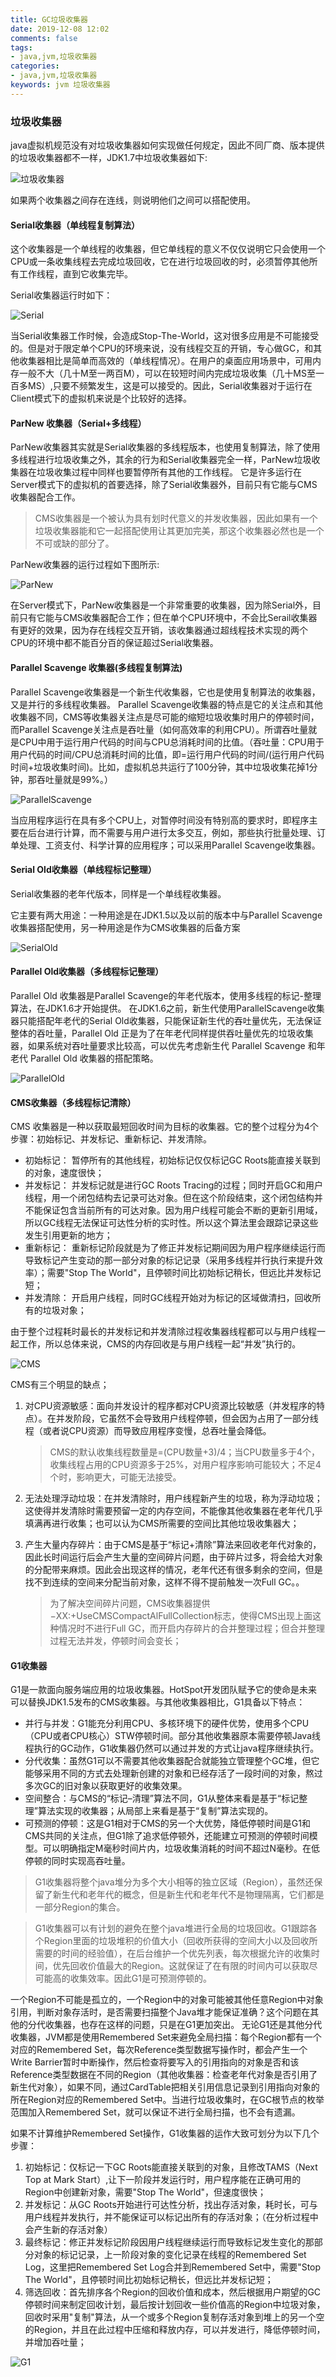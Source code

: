 ```yaml
---
title: GC垃圾收集器
date: 2019-12-08 12:02
comments: false
tags: 
- java,jvm,垃圾收集器
categories: 
- java,jvm,垃圾收集器
keywords: jvm 垃圾收集器
---
```


### 垃圾收集器

java虚拟机规范没有对垃圾收集器如何实现做任何规定，因此不同厂商、版本提供的垃圾收集器都不一样，JDK1.7中垃圾收集器如下:

![垃圾收集器](../../../uploads/jvm/垃圾收集器.jpg)

如果两个收集器之间存在连线，则说明他们之间可以搭配使用。

#### Serial收集器（单线程复制算法）

这个收集器是一个单线程的收集器，但它单线程的意义不仅仅说明它只会使用一个CPU或一条收集线程去完成垃圾回收，它在进行垃圾回收的时，必须暂停其他所有工作线程，直到它收集完毕。

Serial收集器运行时如下：

![Serial](../../../uploads/jvm/serial.jpg)

当Serial收集器工作时候，会造成Stop-The-World，这对很多应用是不可能接受的。但是对于限定单个CPU的环境来说，没有线程交互的开销，专心做GC，和其他收集器相比是简单而高效的（单线程情况）。在用户的桌面应用场景中，可用内存一般不大（几十M至一两百M），可以在较短时间内完成垃圾收集（几十MS至一百多MS）,只要不频繁发生，这是可以接受的。因此，Serial收集器对于运行在Client模式下的虚拟机来说是个比较好的选择。

#### ParNew 收集器（Serial+多线程）

ParNew收集器其实就是Serial收集器的多线程版本，也使用复制算法，除了使用多线程进行垃圾收集之外，其余的行为和Serial收集器完全一样，ParNew垃圾收集器在垃圾收集过程中同样也要暂停所有其他的工作线程。
它是许多运行在Server模式下的虚拟机的首要选择，除了Serial收集器外，目前只有它能与CMS收集器配合工作。

> CMS收集器是一个被认为具有划时代意义的并发收集器，因此如果有一个垃圾收集器能和它一起搭配使用让其更加完美，那这个收集器必然也是一个不可或缺的部分了。

ParNew收集器的运行过程如下图所示:

![ParNew](../../../uploads/jvm/ParNew.jpg)

在Server模式下，ParNew收集器是一个非常重要的收集器，因为除Serial外，目前只有它能与CMS收集器配合工作；但在单个CPU环境中，不会比Serail收集器有更好的效果，因为存在线程交互开销，该收集器通过超线程技术实现的两个CPU的环境中都不能百分百的保证超过Serial收集器。

#### Parallel Scavenge 收集器(多线程复制算法)

Parallel Scavenge收集器是一个新生代收集器，它也是使用复制算法的收集器，又是并行的多线程收集器。
Parallel Scavenge收集器的特点是它的关注点和其他收集器不同，CMS等收集器关注点是尽可能的缩短垃圾收集时用户的停顿时间，而Parallel Scavenge关注点是吞吐量（如何高效率的利用CPU）。所谓吞吐量就是CPU中用于运行用户代码的时间与CPU总消耗时间的比值。（吞吐量：CPU用于用户代码的时间/CPU总消耗时间的比值，即=运行用户代码的时间/(运行用户代码时间+垃圾收集时间)。比如，虚拟机总共运行了100分钟，其中垃圾收集花掉1分钟，那吞吐量就是99%。）

![ParallelScavenge](../../../uploads/jvm/ParallelScavenge.jpg)

当应用程序运行在具有多个CPU上，对暂停时间没有特别高的要求时，即程序主要在后台进行计算，而不需要与用户进行太多交互，例如，那些执行批量处理、订单处理、工资支付、科学计算的应用程序；可以采用Parallel Scavenge收集器。

#### Serial Old收集器（单线程标记整理）

Serial收集器的老年代版本，同样是一个单线程收集器。

它主要有两大用途：一种用途是在JDK1.5以及以前的版本中与Parallel Scavenge收集器搭配使用，另一种用途是作为CMS收集器的后备方案

![SerialOld](../../../uploads/jvm/SerialOld.jpg)


#### Parallel Old收集器（多线程标记整理）

Parallel Old 收集器是Parallel Scavenge的年老代版本，使用多线程的标记-整理算法，在JDK1.6才开始提供。
在JDK1.6之前，新生代使用ParallelScavenge收集器只能搭配年老代的Serial Old收集器，只能保证新生代的吞吐量优先，无法保证整体的吞吐量，Parallel Old 正是为了在年老代同样提供吞吐量优先的垃圾收集器，如果系统对吞吐量要求比较高，可以优先考虑新生代 Parallel Scavenge 和年老代 Parallel Old 收集器的搭配策略。

![ParallelOld](../../../uploads/jvm/ParallelOld.jpg)


#### CMS收集器（多线程标记清除）

CMS 收集器是一种以获取最短回收时间为目标的收集器。它的整个过程分为4个步骤：初始标记、并发标记、重新标记、并发清除。

- 初始标记： 暂停所有的其他线程，初始标记仅仅标记GC Roots能直接关联到的对象，速度很快；
- 并发标记： 并发标记就是进行GC Roots Tracing的过程；同时开启GC和用户线程，用一个闭包结构去记录可达对象。但在这个阶段结束，这个闭包结构并不能保证包含当前所有的可达对象。因为用户线程可能会不断的更新引用域，所以GC线程无法保证可达性分析的实时性。所以这个算法里会跟踪记录这些发生引用更新的地方；
- 重新标记： 重新标记阶段就是为了修正并发标记期间因为用户程序继续运行而导致标记产生变动的那一部分对象的标记记录（采用多线程并行执行来提升效率）；需要"Stop The World"，且停顿时间比初始标记稍长，但远比并发标记短；
- 并发清除： 开启用户线程，同时GC线程开始对为标记的区域做清扫，回收所有的垃圾对象；

由于整个过程耗时最长的并发标记和并发清除过程收集器线程都可以与用户线程一起工作，所以总体来说，CMS的内存回收是与用户线程一起“并发”执行的。


![CMS](../../../uploads/jvm/CMS.jpg)

CMS有三个明显的缺点；

1. 对CPU资源敏感：面向并发设计的程序都对CPU资源比较敏感（并发程序的特点）。在并发阶段，它虽然不会导致用户线程停顿，但会因为占用了一部分线程（或者说CPU资源）而导致应用程序变慢，总吞吐量会降低。
    > CMS的默认收集线程数量是=(CPU数量+3)/4；当CPU数量多于4个，收集线程占用的CPU资源多于25%，对用户程序影响可能较大；不足4个时，影响更大，可能无法接受。

2. 无法处理浮动垃圾：在并发清除时，用户线程新产生的垃圾，称为浮动垃圾；这使得并发清除时需要预留一定的内存空间，不能像其他收集器在老年代几乎填满再进行收集；也可以认为CMS所需要的空间比其他垃圾收集器大；
3. 产生大量内存碎片：由于CMS是基于“标记+清除”算法来回收老年代对象的，因此长时间运行后会产生大量的空间碎片问题，由于碎片过多，将会给大对象的分配带来麻烦。因此会出现这样的情况，老年代还有很多剩余的空间，但是找不到连续的空间来分配当前对象，这样不得不提前触发一次Full GC。。
    > 为了解决空间碎片问题，CMS收集器提供−XX:+UseCMSCompactAlFullCollection标志，使得CMS出现上面这种情况时不进行Full GC，而开启内存碎片的合并整理过程；但合并整理过程无法并发，停顿时间会变长；

#### G1收集器

G1是一款面向服务端应用的垃圾收集器。HotSpot开发团队赋予它的使命是未来可以替换JDK1.5发布的CMS收集器。与其他收集器相比，G1具备以下特点：

- 并行与并发：G1能充分利用CPU、多核环境下的硬件优势，使用多个CPU（CPU或者CPU核心）STW停顿时间。部分其他收集器原本需要停顿Java线程执行的GC动作，G1收集器仍然可以通过并发的方式让java程序继续执行。
- 分代收集：虽然G1可以不需要其他收集器配合就能独立管理整个GC堆，但它能够采用不同的方式去处理新创建的对象和已经存活了一段时间的对象，熬过多次GC的旧对象以获取更好的收集效果。
- 空间整合：与CMS的“标记–清理”算法不同，G1从整体来看是基于“标记整理”算法实现的收集器；从局部上来看是基于“复制”算法实现的。
- 可预测的停顿：这是G1相对于CMS的另一个大优势，降低停顿时间是G1和CMS共同的关注点，但G1除了追求低停顿外，还能建立可预测的停顿时间模型。可以明确指定M毫秒时间片内，垃圾收集消耗的时间不超过N毫秒。在低停顿的同时实现高吞吐量。

> G1收集器将整个java堆分为多个大小相等的独立区域（Region），虽然还保留了新生代和老年代的概念，但是新生代和老年代不是物理隔离，它们都是一部分Region的集合。

> G1收集器可以有计划的避免在整个java堆进行全局的垃圾回收。G1跟踪各个Region里面的垃圾堆积的价值大小（回收所获得的空间大小以及回收所需要的时间的经验值），在后台维护一个优先列表，每次根据允许的收集时间，优先回收价值最大的Region。这就保证了在有限的时间内可以获取尽可能高的收集效率。因此G1是可预测停顿的。

一个Region不可能是孤立的，一个Region中的对象可能被其他任意Region中对象引用，判断对象存活时，是否需要扫描整个Java堆才能保证准确？这个问题在其他的分代收集器，也存在这样的问题，只是在G1更加突出。
无论G1还是其他分代收集器，JVM都是使用Remembered Set来避免全局扫描：每个Region都有一个对应的Remembered Set，每次Reference类型数据写操作时，都会产生一个Write Barrier暂时中断操作，然后检查将要写入的引用指向的对象是否和该Reference类型数据在不同的Region（其他收集器：检查老年代对象是否引用了新生代对象），如果不同，通过CardTable把相关引用信息记录到引用指向对象的所在Region对应的Remembered Set中。当进行垃圾收集时，在GC根节点的枚举范围加入Remembered Set，就可以保证不进行全局扫描，也不会有遗漏。
                                           
                                           
如果不计算维护Remembered Set操作，G1收集器的运作大致可划分为以下几个步骤：

1. 初始标记：仅标记一下GC Roots能直接关联到的对象，且修改TAMS（Next Top at Mark Start）,让下一阶段并发运行时，用户程序能在正确可用的Region中创建新对象，需要"Stop The World"，但速度很快；
2. 并发标记：从GC Roots开始进行可达性分析，找出存活对象，耗时长，可与用户线程并发执行，并不能保证可以标记出所有的存活对象；（在分析过程中会产生新的存活对象）
3. 最终标记：修正并发标记阶段因用户线程继续运行而导致标记发生变化的那部分对象的标记记录，上一阶段对象的变化记录在线程的Remembered Set Log，这里把Remembered Set Log合并到Remembered Set中，需要"Stop The World"，且停顿时间比初始标记稍长，但远比并发标记短；
4. 筛选回收：首先排序各个Region的回收价值和成本，然后根据用户期望的GC停顿时间来制定回收计划，最后按计划回收一些价值高的Region中垃圾对象，回收时采用"复制"算法，从一个或多个Region复制存活对象到堆上的另一个空的Region，并且在此过程中压缩和释放内存，可以并发进行，降低停顿时间，并增加吞吐量；

![G1](../../../uploads/jvm/G1.jpg)














